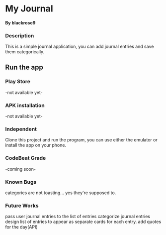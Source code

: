 # My Journal
#### By blackrose9

### Description
This is a simple journal application, you can add journal entries and save them categorically.

## Run the app
### Play Store
-not available yet-
### APK installation
-not available yet-
### Independent
Clone this project and run the program, you can use either the emulator or install the app on your phone.

### CodeBeat Grade
-coming soon-

### Known Bugs
categories are not toasting... yes they're supposed to.

### Future Works
pass user journal entries to the list of entries
categorize journal entries
design list of entries to appear as separate cards for each entry.
add quotes for the day(API)